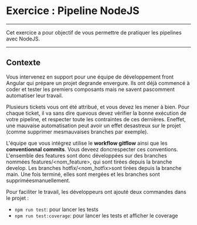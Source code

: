# Exercice : Pipeline NodeJS

----

Cet exercice a pour objectif de vous permettre de pratiquer les pipelines avec NodeJS.

----

## Contexte

Vous intervenez en support pour une équipe de développement front Angular qui prépare un projet degrande envergure. Ils ont déjà commencé à coder et tester les premiers composants mais ne savent pascomment automatiser leur travail.

Plusieurs tickets vous ont été attribué, et vous devez les mener à bien. Pour chaque ticket, il va sans dire quevous devez vérifier la bonne exécution de votre pipeline, et respecter toute les contraintes de ces dernières. Eneffet, une mauvaise automatisation peut avoir un effet desastreux sur le projet (comme supprimer mesmauvaises branches par exemple).

L'équipe que vous intégrez utilise le **workflow gitflow** ainsi que les **conventionnal commits**. Vous deveez doncrespecter ces conventions. L'ensemble des features sont donc développées sur des branches nommées features/<nom_feature>, qui sont tirées depuis la branche develop. Les branches hotfix/<nom_hotfix>sont tirées depuis la branche main. Une fois terminé, elles sont mergées et les branches sont suppriméesmanuellement.

Pour faciliter le travail, les développeurs ont ajouté deux commandes dans le projet : 

- `npm run test`: pour lancer les tests
- `npm run test:coverage`: pour lancer les tests et afficher le coverage